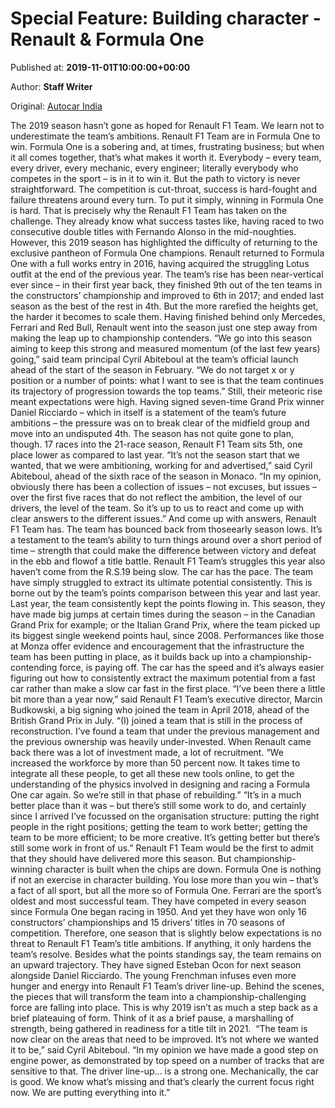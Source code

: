 
# Special Feature: Building character - Renault & Formula One

Published at: **2019-11-01T10:00:00+00:00**

Author: **Staff Writer**

Original: [Autocar India](https://www.autocarindia.com/renault-f1/special-feature-building-character---renault--formula-one-414709)

The 2019 season hasn’t gone as hoped for Renault F1 Team. We learn not to underestimate the team’s ambitions. Renault F1 Team are in Formula One to win.
Formula One is a sobering and, at times, frustrating business; but when it all comes together, that’s what makes it worth it. Everybody – every team, every driver, every mechanic, every engineer; literally everybody who competes in the sport – is in it to win it.
But the path to victory is never straightforward. The competition is cut-throat, success is hard-fought and failure threatens around every turn. To put it simply, winning in Formula One is hard.
That is precisely why the Renault F1 Team has taken on the challenge. They already know what success tastes like, having raced to two consecutive double titles with Fernando Alonso in the mid-noughties. However, this 2019 season has highlighted the difficulty of returning to the exclusive pantheon of Formula One champions.
Renault returned to Formula One with a full works entry in 2016, having acquired the struggling Lotus outfit at the end of the previous year. The team’s rise has been near-vertical ever since – in their first year back, they finished 9th out of the ten teams in the constructors’ championship and improved to 6th in 2017; and ended last season as the best of the rest in 4th.
But the more rarefied the heights get, the harder it becomes to scale them. Having finished behind only Mercedes, Ferrari and Red Bull, Renault went into the season just one step away from making the leap up to championship contenders.
“We go into this season aiming to keep this strong and measured momentum (of the last few years) going,” said team principal Cyril Abiteboul at the team’s official launch ahead of the start of the season in February. “We do not target x or y position or a number of points: what I want to see is that the team continues its trajectory of progression towards the top teams.”
Still, their meteoric rise meant expectations were high. Having signed seven-time Grand Prix winner Daniel Ricciardo – which in itself is a statement of the team’s future ambitions – the pressure was on to break clear of the midfield group and move into an undisputed 4th.
The season has not quite gone to plan, though. 17 races into the 21-race season, Renault F1 Team sits 5th, one place lower as compared to last year. “It’s not the season start that we wanted, that we were ambitioning, working for and advertised,” said Cyril Abiteboul, ahead of the sixth race of the season in Monaco. “In my opinion, obviously there has been a collection of issues – not excuses, but issues – over the first five races that do not reflect the ambition, the level of our drivers, the level of the team. So it’s up to us to react and come up with clear answers to the different issues.”
And come up with answers, Renault F1 Team has. The team has bounced back from thoseearly season lows. It’s a testament to the team’s ability to turn things around over a short period of time – strength that could make the difference between victory and defeat in the ebb and flowof a title battle.
Renault F1 Team’s struggles this year also haven’t come from the R.S.19 being slow. The car has the pace. The team have simply struggled to extract its ultimate potential consistently. This is borne out by the team’s points comparison between this year and last year.
Last year, the team consistently kept the points flowing in. This season, they have made big jumps at certain times during the season – in the Canadian Grand Prix for example; or the Italian Grand Prix, where the team picked up its biggest single weekend points haul, since 2008. Performances like those at Monza offer evidence and encouragement that the infrastructure the team has been putting in place, as it builds back up into a championship-contending force, is paying off.
The car has the speed and it’s always easier figuring out how to consistently extract the maximum potential from a fast car rather than make a slow car fast in the first place. “I’ve been there a little bit more than a year now,” said Renault F1 Team’s executive director, Marcin Budkowski, a big signing who joined the team in April 2018, ahead of the British Grand Prix in July. “(I) joined a team that is still in the process of reconstruction. I’ve found a team that under the previous management and the previous ownership was heavily under-invested. When Renault came back there was a lot of investment made, a lot of recruitment.
“We increased the workforce by more than 50 percent now. It takes time to integrate all these people, to get all these new tools online, to get the understanding of the physics involved in designing and racing a Formula One car again. So we’re still in that phase of rebuilding.”
“It’s in a much better place than it was – but there’s still some work to do, and certainly since I arrived I’ve focussed on the organisation structure: putting the right people in the right positions; getting the team to work better; getting the team to be more efficient; to be more creative. It’s getting better but there’s still some work in front of us.”
Renault F1 Team would be the first to admit that they should have delivered more this season. But championship-winning character is built when the chips are down. Formula One is nothing if not an exercise in character building. You lose more than you win – that’s a fact of all sport, but all the more so of Formula One.
Ferrari are the sport’s oldest and most successful team. They have competed in every season since Formula One began racing in 1950. And yet they have won only 16 constructors’ championships and 15 drivers’ titles in 70 seasons of competition.
Therefore, one season that is slightly below expectations is no threat to Renault F1 Team’s title ambitions. If anything, it only hardens the team’s resolve.
Besides what the points standings say, the team remains on an upward trajectory. They have signed Esteban Ocon for next season alongside Daniel Ricciardo. The young Frenchman infuses even more hunger and energy into Renault F1 Team’s driver line-up. Behind the scenes, the pieces that will transform the team into a championship-challenging force are falling into place.
This is why 2019 isn’t as much a step back as a brief plateauing of form. Think of it as a brief pause, a marshalling of strength, being gathered in readiness for a title tilt in 2021.
 “The team is now clear on the areas that need to be improved. It’s not where we wanted it to be,” said Cyril Abiteboul. “In my opinion we have made a good step on engine power, as demonstrated by top speed on a number of tracks that are sensitive to that. The driver line-up... is a strong one. Mechanically, the car is good. We know what’s missing and that’s clearly the current focus right now. We are putting everything into it.”
